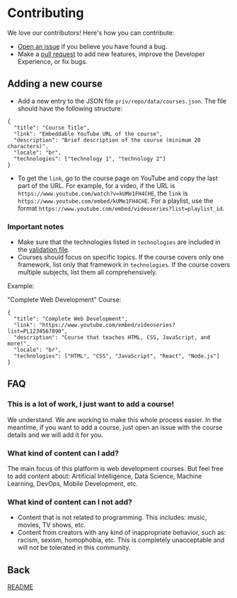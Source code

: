 # Contributing

We love our contributors! Here's how you can contribute:

- [Open an issue](https://github.com/podcodar/podcodar/issues) if you believe you have found a bug.
- Make a [pull request](https://github.com/podcodar/podcodar/pull) to add new features, improve the Developer Experience, or fix bugs.

## Adding a new course

- Add a new entry to the JSON file `priv/repo/data/courses.json`. The file should have the following structure:

```jsonc
{
  "title": "Course Title",
  "link": "Embeddable YouTube URL of the course",
  "description": "Brief description of the course (minimum 20 characters)",
  "locale": "br",
  "technologies": ["technology 1", "technology 2"]
}
```

- To get the `link`, go to the course page on YouTube and copy the last part of the URL. For example, for a video, if the URL is `https://www.youtube.com/watch?v=kUMe1FH4CHE`, the `link` is `https://www.youtube.com/embed/kUMe1FH4CHE`. For a playlist, use the format `https://www.youtube.com/embed/videoseries?list=playlist_id`.

### Important notes

- Make sure that the technologies listed in `technologies` are included in the [validation file](../scripts/validate.ts).
- Courses should focus on specific topics. If the course covers only one framework, list only that framework in `technologies`. If the course covers multiple subjects, list them all comprehensively.

Example:

"Complete Web Development" Course:

```jsonc
{
  "title": "Complete Web Development",
  "link": "https://www.youtube.com/embed/videoseries?list=PL1234567890",
  "description": "Course that teaches HTML, CSS, JavaScript, and more!",
  "locale": "br",
  "technologies": ["HTML", "CSS", "JavaScript", "React", "Node.js"]
}
```

## FAQ

### This is a lot of work, I just want to add a course!

We understand. We are working to make this whole process easier. In the meantime, if you want to add a course, just open an issue with the course details and we will add it for you.

### What kind of content can I add?

The main focus of this platform is web development courses. But feel free to add content about: Artificial Intelligence, Data Science, Machine Learning, DevOps, Mobile Development, etc.

### What kind of content can I not add?

- Content that is not related to programming. This includes: music, movies, TV shows, etc.
- Content from creators with any kind of inappropriate behavior, such as: racism, sexism, homophobia, etc. This is completely unacceptable and will not be tolerated in this community.

## Back

[README](../README.md)
